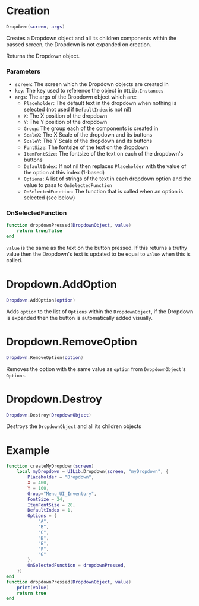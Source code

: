 # Creation
```lua
Dropdown(screen, args)
```
Creates a Dropdown object and all its children components within the passed screen, the Dropdown is not expanded on creation.

Returns the Dropdown object.

### Parameters
- `screen`: The screen which the Dropdown objects are created in
- `key`: The key used to reference the object in `UILib.Instances`
- `args`: The args of the Dropdown object which are:
    - `Placeholder`: The default text in the dropdown when nothing is selected (not used if `DefaultIndex` is not nil)
    - `X`: The X position of the dropdown
    - `Y`: The Y position of the dropdown
    - `Group`: The group each of the components is created in
    - `ScaleX`: The X Scale of the dropdown and its buttons
    - `ScaleY`: The Y Scale of the dropdown and its buttons
    - `FontSize`: The fontsize of the text on the dropdown
    - `ItemFontSize`: The fontsize of the text on each of the dropdown's buttons
    - `DefaultIndex`: If not nil then replaces `Placeholder` with the value of the option at this index (1-based)
    - `Options`: A list of strings of the text in each dropdown option and the value to pass to `OnSelectedFunction`  
    - `OnSelectedFunction`: The function that is called when an option is selected (see below)

### OnSelectedFunction
```lua
function dropdownPressed(DropdownObject, value)
	return true/false
end
```
`value` is the same as the text on the button pressed.
If this returns a truthy value then the Dropdown's text is updated to be equal to `value` when this is called.

# Dropdown.AddOption
```lua
Dropdown.AddOption(option)
```
Adds `option` to the list of `Options` within the `DropdownObject`, if the Dropdown is expanded then the button is automatically added visually.

# Dropdown.RemoveOption
```lua
Dropdown.RemoveOption(option)
```
Removes the option with the same value as `option` from `DropdownObject`'s `Options`.

# Dropdown.Destroy
```lua
Dropdown.Destroy(DropdownObject)
```
Destroys the `DropdownObject` and all its children objects

# Example
```lua
function createMyDropdown(screen)
    local myDropdown = UILib.Dropdown(screen, "myDropdown", {
        Placeholder = "Dropdown",
        X = 400,
        Y = 100,
        Group="Menu_UI_Inventory",
        FontSize = 24,
        ItemFontSize = 20,
        DefaultIndex = 1,
        Options = {
            "A",
            "B",
            "C", 
            "D",
            "E",
            "F",
            "G"
        },
        OnSelectedFunction = dropdownPressed,
    })
end
function dropdownPressed(DropdownObject, value)
    print(value)
	return true
end
```